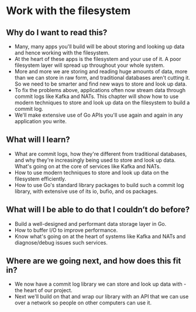 # Work with the filesystem

## Why do I want to read this?

- Many, many apps you'll build will be about storing and looking up data and hence working with the filesystem.
- At the heart of these apps is the filesystem and your use of it. A poor filesystem layer will spread up throughout your whole system.
- More and more we are storing and reading huge amounts of data, more than we can store in raw form, and traditional databases aren't cutting it. So we need to be smarter and find new ways to store and look up data.
- To fix the problems above, applications often now stream data through commit logs like Kafka and NATs. This chapter will show how to use modern techniques to store and look up data on the filesystem to build a commit log.
- We'll make extensive use of Go APIs you'll use again and again in any application you write.

## What will I learn?

- What are commit logs, how they're different from traditional databases, and why they're increasingly being used to store and look up data. What's going on at the core of services like Kafka and NATs.
- How to use modern techniques to store and look up data on the filesystem efficiently.
- How to use Go's standard library packages to build such a commit log library, with extensive use of its io, bufio, and os packages.

## What will I be able to do that I couldn’t do before?

- Build a well-designed and performant data storage layer in Go.
- How to buffer I/O to improve performance.
- Know what's going on at the heart of systems like Kafka and NATs and diagnose/debug issues such services.

## Where are we going next, and how does this fit in?

- We now have a commit log library we can store and look up data with - the heart of our project.
- Next we'll build on that and wrap our library with an API that we can use over a network so people on other computers can use it.
